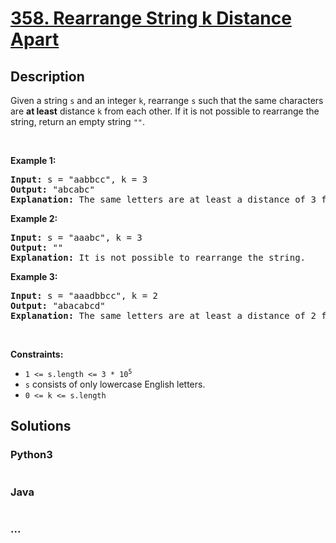 # [358. Rearrange String k Distance Apart](https://leetcode.com/problems/rearrange-string-k-distance-apart)



## Description

<p>Given a string <code>s</code> and an integer <code>k</code>, rearrange <code>s</code> such that the same characters are <strong>at least</strong> distance <code>k</code> from each other. If it is not possible to rearrange the string, return an empty string <code>&quot;&quot;</code>.</p>

<p>&nbsp;</p>
<p><strong>Example 1:</strong></p>

<pre>
<strong>Input:</strong> s = &quot;aabbcc&quot;, k = 3
<strong>Output:</strong> &quot;abcabc&quot;
<strong>Explanation:</strong> The same letters are at least a distance of 3 from each other.
</pre>

<p><strong>Example 2:</strong></p>

<pre>
<strong>Input:</strong> s = &quot;aaabc&quot;, k = 3
<strong>Output:</strong> &quot;&quot;
<strong>Explanation:</strong> It is not possible to rearrange the string.
</pre>

<p><strong>Example 3:</strong></p>

<pre>
<strong>Input:</strong> s = &quot;aaadbbcc&quot;, k = 2
<strong>Output:</strong> &quot;abacabcd&quot;
<strong>Explanation:</strong> The same letters are at least a distance of 2 from each other.
</pre>

<p>&nbsp;</p>
<p><strong>Constraints:</strong></p>

<ul>
	<li><code>1 &lt;= s.length &lt;= 3 * 10<sup>5</sup></code></li>
	<li><code>s</code> consists of only lowercase English letters.</li>
	<li><code>0 &lt;= k &lt;= s.length</code></li>
</ul>


## Solutions

<!-- tabs:start -->

### **Python3**

```python

```

### **Java**

```java

```

### **...**

```

```

<!-- tabs:end -->
